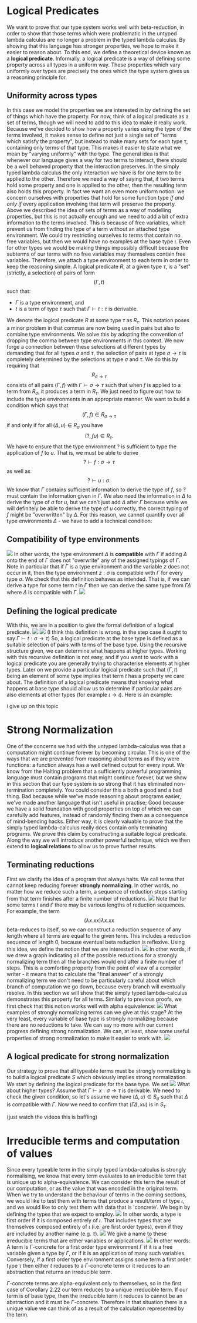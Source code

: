 # Logical Predicates
We want to prove that our type system works well with beta-reduction, in order to show that those terms which were problematic in the untyped lambda calculus are no longer a problem in the typed lambda calculus. By showing that this language has stronger properties, we hope to make it easier to reason about.
To this end, we define a theoretical device known as a **logical predicate**. Informally, a logical predicate is a way of defining some property across all types in a uniform way. These properties which vary uniformly over types are precisely the ones which the type system gives us a reasoning principle for.
## Uniformity across types
In this case we model the properties we are interested in by defining the set of things which have the property. For now, think of a logical predicate as a set of terms, though we will need to add to this idea to make it really work.
Because we've decided to show how a property varies using the type of the terms involved, it makes sense to define not just a single set of "terms which satisfy the property", but instead to make many sets for each type $\tau$, containing only terms of that type. This makes it easier to state what we mean by "varying uniformly" with the type.
The general idea is that whenever our language gives a way for two terms to interact, there should be a well behaved property that the interaction preserves. In the simply typed lambda calculus the only interaction we have is for one term to be applied to the other. Therefore we need a way of saying that, if two terms hold some property and one is applied to the other, then the resulting term also holds this property. In fact we want an even more uniform notion: we concern ourselves with properties that hold for some function type *if and only if* every application involving that term will preserve the property. 
Above we described the idea of sets of terms as a way of modelling properties, but this is not actually enough and we need to add a bit of extra information to the terms involved. This is because of free variables, which prevent us from finding the type of a term without an attached type environment. We could try restricting ourselves to terms that contain no free variables, but then we would have no examples at the base type $\iota$. Even for other types we would be making things impossibly difficult because the subterms of our terms with no free variables may themselves contain free variables. Therefore, we attach a type environment to each term in order to keep the reasoning simple.
A logical predicate $\mathit{R}$, at a given type $\tau$, is a "set" (strictly, a selection) of pairs of form
$$(\Gamma,t)$$
such that:
- $\Gamma$ is a type environment, and
- $t$ is a term of type $\tau$ such that $\Gamma \vdash t:\tau$ is derivable.

We denote the logical predicate $\mathit{R}$ at some type $\tau$ as $\mathit{R}_\tau$.
This notation poses a minor problem in that commas are now being used in pairs but also to combine type environments. We solve this by adopting the convention of dropping the comma between type environments in this context.
We now forge a connection between these selections at different types by demanding that for all types $\sigma$ and $\tau$, the selection of pairs at type $\sigma \rightarrow \tau$ is completely determined by the selections at type $\sigma$ and $\tau$. We do this by requiring that $$\mathit{R}_{\sigma \rightarrow \tau}$$
consists of all pairs $(\Gamma, f)$ with  $\Gamma \vdash \sigma \rightarrow \tau$ such that when $f$ is applied to a term from $\mathit{R}_\sigma$, it produces a term in $\mathit{R}_\tau$. We just need to figure out how to include the type environments in an appropriate manner.
We want to build a condition which says that
$$(\Gamma, f) \in \mathit{R}_{\sigma \rightarrow \tau}$$
if and only if for all $(\Delta,u) \in \mathit{R}_\sigma$ you have
$$(?, fu) \in \mathit{R}_\tau.$$
We have to ensure that the type environment $?$ is sufficient to type the application of $f$ to $u$. That is, we must be able to derive
$$? \vdash f: \sigma \rightarrow \tau$$
as well as
$$? \vdash u: \sigma.$$
We know that $\Gamma$ contains sufficient information to derive the type of $f$, so $?$ must contain the information given in $\Gamma$. We also need the information in $\Delta$ to derive the type of $\sigma$ for $u$, but we can't just add $\Delta$ after $\Gamma$ because while we will definitely be able to derive the type of $u$ correctly, the correct typing of $f$ might be "overwritten" by $\Delta$.
For this reason, we cannot quantify over all type environments $\Delta$ - we have to add a technical condition:
## Compatibility of type environments
![](Pasted%20image%2020231106150100.png)
In other words, the type environment $\Delta$ is **compatible** with $\Gamma$ if adding $\Delta$ onto the end of $\Gamma$ does not "overwrite" any of the assigned typings of $\Gamma$.
Note in particular that if $\Gamma$ is a type environment and the variable $z$ does not occur in it, then the type environment $z:\sigma$ is compatible with $\Gamma$ for every type $\sigma$.
We check that this definition behaves as intended. That is, if we can derive a type for some term $t$ in $\Gamma$ then we can derive the same type from $\Gamma\Delta$ where $\Delta$ is compatible with $\Gamma$.
![](Pasted%20image%2020231106151004.png)
## Defining the logical predicate
With this, we are in a position to give the formal definition of a logical predicate.
![](Pasted%20image%2020231106151129.png)
![](Pasted%20image%2020231106151143.png)
(I think this definition is wrong. in the step case it ought to say $\Gamma \vdash t:\sigma \rightarrow \tau$)
So, a logical predicate at the base type is defined as a suitable selection of pairs with terms of the base type. Using the recursive structure given, we can determine what happens at higher types.
Working with this recursive definition is not easy, and if you want to work with a logical predicate you are generally trying to characterise elements at higher types. Later on we provide a particular logical predicate such that $(\Gamma, t)$ being an element of some type implies that term $t$ has a property we care about.
The definition of a logical predicate means that knowing what happens at base type should allow us to determine if particular pairs are also elements at other types (for example $\iota \rightarrow \iota$). Here is an example:

i give up on this topic
# Strong Normalization
One of the concerns we had with the untyped lambda-calculus was that a computation might continue forever by becoming circular. This is one of the ways that we are prevented from reasoning about terms as if they were functions: a function always has a well defined output for every input. We know from the Halting problem that a sufficiently powerful programming language must contain programs that might continue forever, but we show in this section that our type system is so strong that it has eliminated non-termination completely.
You could consider this a both a good and a bad thing. Bad because while we've made reasoning about programs easier, we've made another language that isn't useful in practise; Good because we have a solid foundation with good properties on top of which we can carefully add features, instead of randomly finding them as a consequence of mind-bending hacks. Either way, it is clearly valuable to prove that the simply typed lambda-calculus really does contain only terminating programs.
We prove this claim by constructing a suitable logical predicate. Along the way we will introduce another powerful technique, which we then extend to **logical relations** to allow us to prove further results.
## Terminating reductions
First we clarify the idea of a program that always halts. We call terms that cannot keep reducing forever **strongly normalizing**. In other words, no matter how we reduce such a term, a sequence of reduction steps starting from that term finishes after a finite number of reductions.
![](Pasted%20image%2020231107122302.png)
Note that for some terms $t$ and $t'$ there may be various lengths of reduction sequences. For example, the term
$$(\lambda x.xx)\lambda x.xx$$
beta-reduces to itself, so we can construct a reduction sequence of any length where all terms are equal to the given term. This includes a reduction sequence of length 0, because eventual beta reduction is reflexive.
Using this idea, we define the notion that we are interested in.
![](Pasted%20image%2020231107122700.png)
In other words, if we drew a graph indicating all of the possible reductions for a strongly normalizing term then all the branches would end after a finite number of steps. This is a comforting property from the point of view of a compiler writer - it means that to calculate the "final answer" of a strongly normalizing term we don't need to be particularly careful about which branch of computation we go down, because every branch will eventually resolve. In this section we will show that the simply typed lambda-calculus demonstrates this property for all terms.
Similarly to previous proofs, we first check that this notion works well with alpha equivalence:
![](Pasted%20image%2020231107123146.png)
What examples of strongly normalizing terms can we give at this stage? At the very least, every variable of base type is strongly normalizing because there are no reductions to take. We can say no more with our current progress defining strong normalization. We can, at least, show some useful properties of strong normalization to make it easier to work with.
![](Pasted%20image%2020231107125435.png)
## A logical predicate for strong normalization
Our strategy to prove that all typeable terms must be strongly normalizing is to build a logical predicate $S$ which obviously implies strong normalization.
We start by defining the logical predicate for the base type. We set
![](Pasted%20image%2020231107130055.png)
What about higher types? Assume that $\Gamma \vdash x:\sigma \rightarrow \tau$ is derivable. We need to check the given condition, so let's assume we have $(\Delta, u) \in S_\sigma$ such that $\Delta$ is compatible with $\Gamma$. Now we need to confirm that $(\Gamma\Delta, xu)$ is in $S_\tau$.

(just watch the videos this is baffling)

# Irreducible terms and computation of values
Since every typeable term in the simply typed lambda-calculus is strongly normalising, we know that every term evaluates to an irreducible term that is unique up to alpha-equivalence. We can consider this term the result of our computation, or as the value that was encoded in the original term.
When we try to understand the behaviour of terms in the coming sections, we would like to test them with terms that produce a result/term of type $\iota$, and we would like to only test them with data that is 'concrete'. We begin by defining the types that we expect to employ.
![](Pasted%20image%2020231109105003.png)
In other words, a type is first order if it is composed entirely of $\iota$. That includes types that are themselves composed entirely of $\iota$ (i.e. are first order types), even if they are included by another name (e.g. $\tau$).
![](Pasted%20image%2020231109105026.png)
We give a name to these irreducible terms that are either variables or applications.
![](Pasted%20image%2020231109123317.png)
In other words:
A term is $\Gamma$-concrete for a first order type environment $\Gamma$ if it is a free variable given a type by $\Gamma$, or if it is an application of many such variables.
Conversely, If a first order type environment assigns some term a first order type $\tau$ then either $t$ reduces to a $\Gamma$-concrete term or it reduces to an abstraction that returns an irreducible term.

$\Gamma$-concrete terms are alpha-equivalent only to themselves, so in the first case of Corollary 2.22 our term reduces to a unique irreducible term. If our term is of base type, then the irreducible term it reduces to cannot be an abstraction and it must be $\Gamma$-concrete. Therefore in that situation there is a unique value we can think of as a result of the calculation represented by the term.